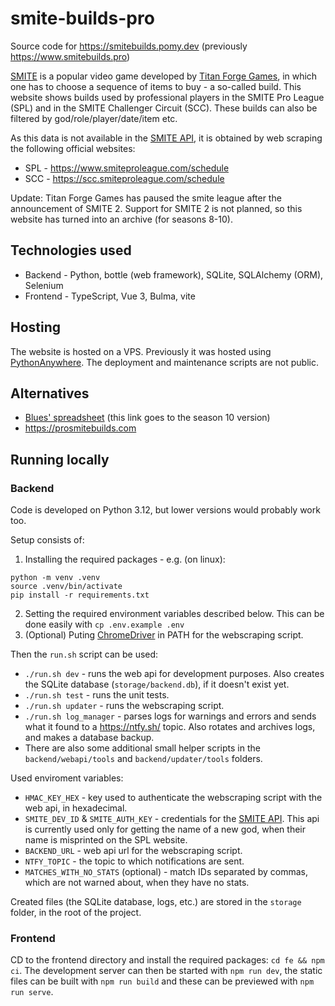 # smite-builds-pro
Source code for https://smitebuilds.pomy.dev (previously https://www.smitebuilds.pro)

[SMITE](https://www.smitegame.com) is a popular video game developed by [Titan Forge Games](https://www.titanforgegames.com/), in which one has to choose a sequence of items to buy - a so-called build. This website shows builds used by professional players in the SMITE Pro League (SPL) and in the SMITE Challenger Circuit (SCC). These builds can also be filtered by god/role/player/date/item etc.

As this data is not available in the [SMITE API](https://webcdn.hirezstudios.com/hirez-studios/legal/smite-api-developer-guide.pdf), it is obtained by web scraping the following official websites:
- SPL - https://www.smiteproleague.com/schedule
- SCC - https://scc.smiteproleague.com/schedule

Update: Titan Forge Games has paused the smite league after the announcement of SMITE 2. Support for SMITE 2 is not planned, so this website has turned into an archive (for seasons 8-10).

## Technologies used
- Backend - Python, bottle (web framework), SQLite, SQLAlchemy (ORM), Selenium
- Frontend - TypeScript, Vue 3, Bulma, vite

## Hosting
The website is hosted on a VPS. Previously it was hosted using [PythonAnywhere](https://www.pythonanywhere.com). The deployment and maintenance scripts are not public.

## Alternatives
- [Blues' spreadsheet](https://docs.google.com/spreadsheets/d/1W9mQkedMvYLUMt9sPs8zwRr75aaOUNf02FeoRFvoDao/edit#gid=385314662) (this link goes to the season 10 version)
- https://prosmitebuilds.com

## Running locally

### Backend
Code is developed on Python 3.12, but lower versions would probably work too.

Setup consists of:
1. Installing the required packages - e.g. (on linux):
```
python -m venv .venv
source .venv/bin/activate
pip install -r requirements.txt
```
2. Setting the required environment variables described below. This can be done easily with `cp .env.example .env`
3. (Optional) Puting [ChromeDriver](https://chromedriver.chromium.org) in PATH for the webscraping script.

Then the `run.sh` script can be used:
- `./run.sh dev` - runs the web api for development purposes. Also creates the SQLite database (`storage/backend.db`), if it doesn't exist yet.
- `./run.sh test` - runs the unit tests.
- `./run.sh updater` - runs the webscraping script.
- `./run.sh log_manager` - parses logs for warnings and errors and sends what it found to a https://ntfy.sh/ topic. Also rotates and archives logs, and makes a database backup.
- There are also some additional small helper scripts in the `backend/webapi/tools` and `backend/updater/tools` folders.

Used enviroment variables:
- `HMAC_KEY_HEX` - key used to authenticate the webscraping script with the web api, in hexadecimal.
- `SMITE_DEV_ID` & `SMITE_AUTH_KEY` - credentials for the [SMITE API](https://webcdn.hirezstudios.com/hirez-studios/legal/smite-api-developer-guide.pdf). This api is currently used only for getting the name of a new god, when their name is misprinted on the SPL website.
- `BACKEND_URL` - web api url for the webscraping script.
- `NTFY_TOPIC` - the topic to which notifications are sent.
- `MATCHES_WITH_NO_STATS` (optional) - match IDs separated by commas, which are not warned about, when they have no stats.

Created files (the SQLite database, logs, etc.) are stored in the `storage` folder, in the root of the project.

### Frontend
CD to the frontend directory and install the required packages: `cd fe && npm ci`. The development server can then be started with `npm run dev`, the static files can be built with `npm run build` and these can be previewed with `npm run serve`.
